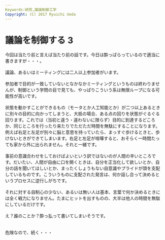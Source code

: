 ```yaml
---
Keywords:研究,議論制御工学
Copyright: (C) 2017 Ryuichi Ueda
---
```


# 議論を制御する 3
今回は当たり前と言えば当たり前の話です。今日は酔っぱらっているので適当に書きますが・・・。<br />
<br />
議論、あるいはミーティングには二人以上参加者がいます。<br />
<br />
参加者で目的が一致していないとなかなかミーティングというものは終わりませんが、制御という学問の目で見ても、やっぱりこういう系は無限ループになる可能性が高いです。<br />
<br />
状態を動かすことができるもの（モータとか人工知能とか）が二つ以上あるときに別々の目的に向かってしまうと、大抵の場合、ある点の回りを状態がぐるぐる回ります。これでは（当初と違う・違わないに限らず）目的に到達するどころか、同じところを行ったり来たりでただただ時間を無駄にすることになります。例えば右足と左足が別々に脳と意思を持っていたら、まっすぐ歩けるときと、歩けないときができてしまいます。右足と左足が喧嘩すると、おそらく一時間たっても家から外に出られません。それと一緒です。<br />
<br />
事前の意識合わせをしておけばよいという訳ではないのが人間の辛いところです。だいたい、人間が自由に口を開くときは、自分を正当化して欲しいとか、自分の話を聞いてほしいとか、まったくしょうもない自意識やプライドが頭を支配しているものです。こういうものに支配された発言は、何か話し合って決めるというプロセスに逆行しがちです。<br />
<br />
それに対する自制心の少ない、あるいは無い人は基本、言葉で何か決めるときには全く戦力になりません。たまにヒットを出すものの、大半は他人の時間を無駄にしているだけです。<br />
<br />
え？誰のことか？酔っ払って書いてしまいそうです。<br />
<br />
<br />
危険なので、続く・・・
